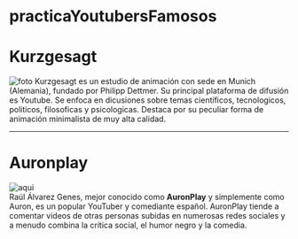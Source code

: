 # practicaYoutubersFamosos
# __Kurzgesagt__
![foto](https://pbs.twimg.com/media/D19YYXtXQAA0pbD.jpg)
Kurzgesagt es un estudio de animación con sede en Munich (Alemania), fundado por Philipp Dettmer.
Su principal plataforma de difusión es Youtube.
Se enfoca en dicusiones sobre temas científicos, tecnologicos, politicos, filosoficas y psicologicas.
Destaca por su peculiar forma de animación minimalista de muy alta calidad.

---
# __Auronplay__
![aqui](https://static1.abc.es/media/sociedad/2019/11/17/auronplay-kTT--620x349@abc.jpg)  
Raúl Álvarez Genes, mejor conocido como **AuronPlay** y simplemente como Auron, es un popular YouTuber y comediante español. AuronPlay tiende a comentar videos de otras personas subidas en numerosas redes sociales y a menudo combina la crítica social, el humor negro y la comedia.
